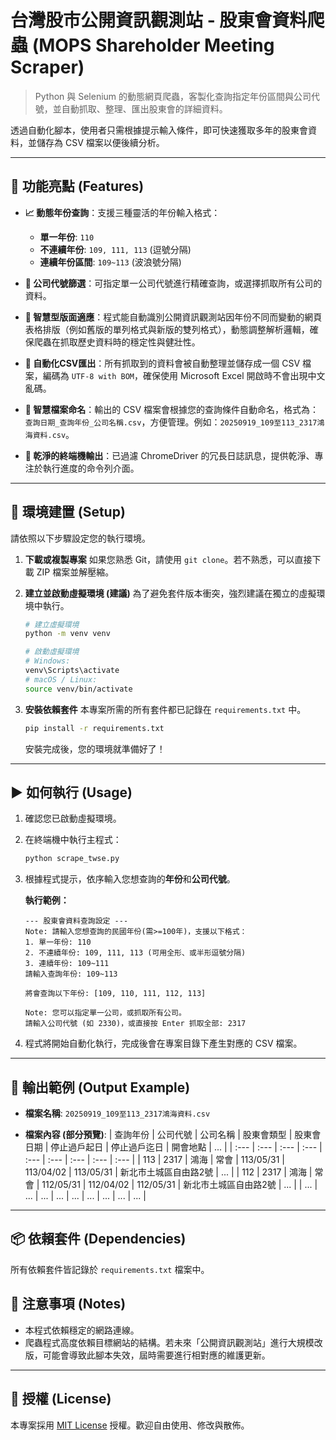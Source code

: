 # 台灣股市公開資訊觀測站 - 股東會資料爬蟲 (MOPS Shareholder Meeting Scraper)

>  Python 與 Selenium 的動態網頁爬蟲，客製化查詢指定年份區間與公司代號，並自動抓取、整理、匯出股東會的詳細資料。

透過自動化腳本，使用者只需根據提示輸入條件，即可快速獲取多年的股東會資料，並儲存為 CSV 檔案以便後續分析。

---

## 🌟 功能亮點 (Features)

* **📈 動態年份查詢**：支援三種靈活的年份輸入格式：
    * **單一年份**: `110`
    * **不連續年份**: `109, 111, 113` (逗號分隔)
    * **連續年份區間**: `109~113` (波浪號分隔)

* **🏢 公司代號篩選**：可指定單一公司代號進行精確查詢，或選擇抓取所有公司的資料。

* **🤖 智慧型版面適應**：程式能自動識別公開資訊觀測站因年份不同而變動的網頁表格排版（例如舊版的單列格式與新版的雙列格式），動態調整解析邏輯，確保爬蟲在抓取歷史資料時的穩定性與健壯性。

* **📄 自動化CSV匯出**：所有抓取到的資料會被自動整理並儲存成一個 CSV 檔案，編碼為 `UTF-8 with BOM`，確保使用 Microsoft Excel 開啟時不會出現中文亂碼。

* **📂 智慧檔案命名**：輸出的 CSV 檔案會根據您的查詢條件自動命名，格式為：`查詢日期_查詢年份_公司名稱.csv`，方便管理。例如：`20250919_109至113_2317鴻海資料.csv`。

* **🧹 乾淨的終端機輸出**：已過濾 ChromeDriver 的冗長日誌訊息，提供乾淨、專注於執行進度的命令列介面。

---

## 🚀 環境建置 (Setup)

請依照以下步驟設定您的執行環境。

1.  **下載或複製專案**
    如果您熟悉 Git，請使用 `git clone`。若不熟悉，可以直接下載 ZIP 檔案並解壓縮。

2.  **建立並啟動虛擬環境 (建議)**
    為了避免套件版本衝突，強烈建議在獨立的虛擬環境中執行。
    ```bash
    # 建立虛擬環境
    python -m venv venv

    # 啟動虛擬環境
    # Windows:
    venv\Scripts\activate
    # macOS / Linux:
    source venv/bin/activate
    ```

3.  **安裝依賴套件**
    本專案所需的所有套件都已記錄在 `requirements.txt` 中。
    ```bash
    pip install -r requirements.txt
    ```
    安裝完成後，您的環境就準備好了！

---

## ▶️ 如何執行 (Usage)

1.  確認您已啟動虛擬環境。
2.  在終端機中執行主程式：
    ```bash
    python scrape_twse.py
    ```
3.  根據程式提示，依序輸入您想查詢的**年份**和**公司代號**。

    **執行範例：**
    ```
    --- 股東會資料查詢設定 ---
    Note: 請輸入您想查詢的民國年份(需>=100年)，支援以下格式：
    1. 單一年份: 110
    2. 不連續年份: 109, 111, 113 (可用全形、或半形逗號分隔)
    3. 連續年份: 109~111
    請輸入查詢年份: 109~113

    將會查詢以下年份: [109, 110, 111, 112, 113]

    Note: 您可以指定單一公司，或抓取所有公司。
    請輸入公司代號 (如 2330)，或直接按 Enter 抓取全部: 2317
    ```
4.  程式將開始自動化執行，完成後會在專案目錄下產生對應的 CSV 檔案。

---

## 📄 輸出範例 (Output Example)

* **檔案名稱**: `20250919_109至113_2317鴻海資料.csv`

* **檔案內容 (部分預覽)**:
| 查詢年份 | 公司代號 | 公司名稱 | 股東會類型 | 股東會日期 | 停止過戶起日 | 停止過戶迄日 | 開會地點 | ... |
| :--- | :--- | :--- | :--- | :--- | :--- | :--- | :--- | :--- |
| 113 | 2317 | 鴻海 | 常會 | 113/05/31 | 113/04/02 | 113/05/31 | 新北市土城區自由路2號 | ... |
| 112 | 2317 | 鴻海 | 常會 | 112/05/31 | 112/04/02 | 112/05/31 | 新北市土城區自由路2號 | ... |
| ... | ... | ... | ... | ... | ... | ... | ... | ... |

---

## 📦 依賴套件 (Dependencies)

所有依賴套件皆記錄於 `requirements.txt` 檔案中。

## 📝 注意事項 (Notes)

* 本程式依賴穩定的網路連線。
* 爬蟲程式高度依賴目標網站的結構。若未來「公開資訊觀測站」進行大規模改版，可能會導致此腳本失效，屆時需要進行相對應的維護更新。

---

## 📄 授權 (License)

本專案採用 [MIT License](https://opensource.org/licenses/MIT) 授權。歡迎自由使用、修改與散佈。
